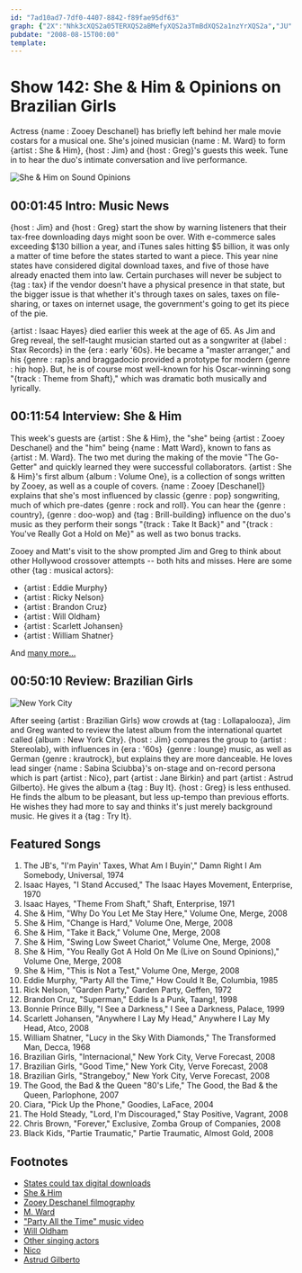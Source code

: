 ```yaml
---
id: "7ad10ad7-7df0-4407-8842-f89fae95df63"
graph: {"2X":"Nhk3cXQS2a05TERXQS2aBMefyXQS2a3TmBdXQS2a1nzYrXQS2a","JU":"6MHlV8dbPD7O2vmgI6WN","2BM":"BAq0tqNBnLBAq0tDzSR0BAq0tmki5tBAq0tORHb2BAq0tcU7xI97qipDzSR0DzSR0dhnxe97qipX6cfdBHm1Gdhnxe"}
pubdate: "2008-08-15T00:00"
template: 
---
```






# Show 142: She & Him & Opinions on Brazilian Girls

Actress {name : Zooey Deschanel} has briefly left behind her male movie costars for a musical one. She's joined musician {name : M. Ward} to form {artist : She & Him}, {host : Jim} and {host : Greg}'s guests this week. Tune in to hear the duo's intimate conversation and live performance.

![She & Him on Sound Opinions](https://static.soundopinions.org/images/2008/sheandhim_new.jpg)



## 00:01:45 Intro: Music News

{host : Jim} and {host : Greg} start the show by warning listeners that their tax-free downloading days might soon be over. With e-commerce sales exceeding $130 billion a year, and iTunes sales hitting $5 billion, it was only a matter of time before the states started to want a piece. This year nine states have considered digital download taxes, and five of those have already enacted them into law. Certain purchases will never be subject to {tag : tax} if the vendor doesn't have a physical presence in that state, but the bigger issue is that whether it's through taxes on sales, taxes on file-sharing, or taxes on internet usage, the government's going to get its piece of the pie.

{artist : Isaac Hayes} died earlier this week at the age of 65. As Jim and Greg reveal, the self-taught musician started out as a songwriter at {label : Stax Records} in the {era : early '60s}. He became a "master arranger," and his {genre : rap}s and braggadocio provided a prototype for modern {genre : hip hop}. But, he is of course most well-known for his Oscar-winning song "{track : Theme from Shaft}," which was dramatic both musically and lyrically.



## 00:11:54 Interview: She & Him

This week's guests are {artist : She & Him}, the "she" being {artist : Zooey Deschanel} and the "him" being {name : Matt Ward}, known to fans as {artist : M. Ward}. The two met during the making of the movie "The Go-Getter" and quickly learned they were successful collaborators. {artist : She & Him}'s first album {album : Volume One}, is a collection of songs written by Zooey, as well as a couple of covers. {name : Zooey [Deschanel]} explains that she's most influenced by classic {genre : pop} songwriting, much of which pre-dates {genre : rock and roll}. You can hear the {genre : country}, {genre : doo-wop} and {tag : Brill-building} influence on the duo's music as they perform their songs "{track : Take It Back}" and "{track : You've Really Got a Hold on Me}" as well as two bonus tracks.

Zooey and Matt's visit to the show prompted Jim and Greg to think about other Hollywood crossover attempts -- both hits and misses. Here are some other {tag : musical actors}:

- {artist : Eddie Murphy}
- {artist : Ricky Nelson}
- {artist : Brandon Cruz}
- {artist : Will Oldham}
- {artist : Scarlett Johansen}
- {artist : William Shatner}

And [many more...](http://www.cnn.com/2008/SHOWBIZ/Movies/04/25/actorswhosing.screeningroom/)



## 00:50:10 Review: Brazilian Girls

![New York City](https://static.soundopinions.org/assets/142/2BM0.jpg)

After seeing {artist : Brazilian Girls} wow crowds at {tag : Lollapalooza}, Jim and Greg wanted to review the latest album from the international quartet called {album : New York City}. {host : Jim} compares the group to {artist : Stereolab}, with influences in {era : '60s}  {genre : lounge} music, as well as German {genre : krautrock}, but explains they are more danceable. He loves lead singer {name : Sabina Sciubba}'s on-stage and on-record persona which is part {artist : Nico}, part {artist : Jane Birkin} and part {artist : Astrud Gilberto}. He gives the album a {tag : Buy It}. {host : Greg} is less enthused. He finds the album to be pleasant, but less up-tempo than previous efforts. He wishes they had more to say and thinks it's just merely background music. He gives it a {tag : Try It}.



## Featured Songs

1. The JB's, "I'm Payin' Taxes, What Am I Buyin'," Damn Right I Am Somebody, Universal, 1974
2. Isaac Hayes, "I Stand Accused," The Isaac Hayes Movement, Enterprise, 1970
3. Isaac Hayes, "Theme From Shaft," Shaft, Enterprise, 1971
4. She & Him, "Why Do You Let Me Stay Here," Volume One, Merge, 2008
5. She & Him, "Change is Hard," Volume One, Merge, 2008
6. She & Him, "Take it Back," Volume One, Merge, 2008
7. She & Him, "Swing Low Sweet Chariot," Volume One, Merge, 2008
8. She & Him, "You Really Got A Hold On Me (Live on Sound Opinions)," Volume One, Merge, 2008
9. She & Him, "This is Not a Test," Volume One, Merge, 2008
10. Eddie Murphy, "Party All the Time," How Could It Be, Columbia, 1985
11. Rick Nelson, "Garden Party," Garden Party, Geffen, 1972
12. Brandon Cruz, "Superman," Eddie Is a Punk, Taang!, 1998
13. Bonnie Prince Billy, "I See a Darkness," I See a Darkness, Palace, 1999
14. Scarlett Johansen, "Anywhere I Lay My Head," Anywhere I Lay My Head, Atco, 2008
15. William Shatner, "Lucy in the Sky With Diamonds," The Transformed Man, Decca, 1968
16. Brazilian Girls, "Internacional," New York City, Verve Forecast, 2008
17. Brazilian Girls, "Good Time," New York City, Verve Forecast, 2008
18. Brazilian Girls, "Strangeboy," New York City, Verve Forecast, 2008
19. The Good, the Bad & the Queen "80's Life," The Good, the Bad & the Queen, Parlophone, 2007
20. Ciara, "Pick Up the Phone," Goodies, LaFace, 2004
21. The Hold Steady, "Lord, I'm Discouraged," Stay Positive, Vagrant, 2008
22. Chris Brown, "Forever," Exclusive, Zomba Group of Companies, 2008
23. Black Kids, "Partie Traumatic," Partie Traumatic, Almost Gold, 2008



## Footnotes

- [States could tax digital downloads](http://news.cnet.com/8301-13578_3-10013327-38.html)
- [She & Him](http://www.sheandhim.com/)
- [Zooey Deschanel  filmography](http://www.imdb.com/name/nm0221046/)
- [M. Ward](http://mwardmusic.com/)
- ["Party All the Time" music video](http://www.youtube.com/watch?v=m5LX16zia2k)
- [Will Oldham](http://www.allmusic.com/cg/amg.dll?p=amg&sql=11:3vfwxq9hldhe)
- [Other singing actors](http://www.cnn.com/2008/SHOWBIZ/Movies/04/25/actorswhosing.screeningroom/)
- [Nico](http://www.allmusic.com/cg/amg.dll?p=amg&sql=11:0ifwxqr5ld6e)
- [Astrud Gilberto](http://www.astrudgilberto.com/)